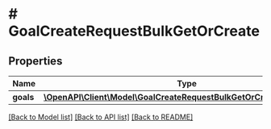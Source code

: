 # # GoalCreateRequestBulkGetOrCreate

## Properties

Name | Type | Description | Notes
------------ | ------------- | ------------- | -------------
**goals** | [**\OpenAPI\Client\Model\GoalCreateRequestBulkGetOrCreateGoalsInner[]**](GoalCreateRequestBulkGetOrCreateGoalsInner.md) |  |

[[Back to Model list]](../../README.md#models) [[Back to API list]](../../README.md#endpoints) [[Back to README]](../../README.md)
